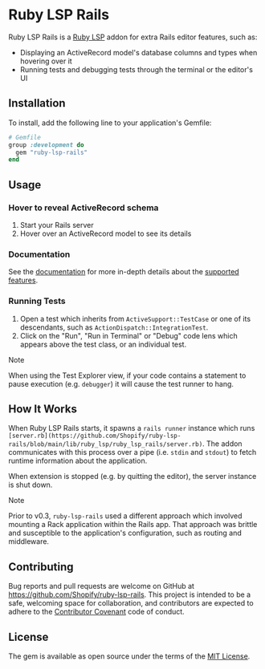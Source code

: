 # Ruby LSP Rails

Ruby LSP Rails is a [Ruby LSP](https://github.com/Shopify/ruby-lsp) addon for extra Rails editor features, such as:

- Displaying an ActiveRecord model's database columns and types when hovering over it
- Running tests and debugging tests through the terminal or the editor's UI

## Installation

To install, add the following line to your application's Gemfile:

```ruby
# Gemfile
group :development do
  gem "ruby-lsp-rails"
end
```

## Usage

### Hover to reveal ActiveRecord schema

1. Start your Rails server
1. Hover over an ActiveRecord model to see its details

### Documentation

See the [documentation](https://shopify.github.io/ruby-lsp-rails) for more in-depth details about the
[supported features](https://shopify.github.io/ruby-lsp-rails/RubyLsp/Rails.html).

### Running Tests

1. Open a test which inherits from `ActiveSupport::TestCase` or one of its descendants, such as `ActionDispatch::IntegrationTest`.
2. Click on the "Run", "Run in Terminal" or "Debug" code lens which appears above the test class, or an individual test.

> [!NOTE]
> When using the Test Explorer view, if your code contains a statement to pause execution (e.g. `debugger`) it will
> cause the test runner to hang.

## How It Works

When Ruby LSP Rails starts, it spawns a `rails runner` instance which runs
`[server.rb](https://github.com/Shopify/ruby-lsp-rails/blob/main/lib/ruby_lsp/ruby_lsp_rails/server.rb)`.
The addon communicates with this process over a pipe (i.e. `stdin` and `stdout`) to fetch runtime information about the application.

When extension is stopped (e.g. by quitting the editor), the server instance is shut down.

> [!NOTE]
> Prior to v0.3, `ruby-lsp-rails` used a different approach which involved mounting a Rack application within the Rails app.
> That approach was brittle and susceptible to the application's configuration, such as routing and middleware.

## Contributing

Bug reports and pull requests are welcome on GitHub at https://github.com/Shopify/ruby-lsp-rails. This project is
intended to be a safe, welcoming space for collaboration, and contributors are expected to adhere to the
[Contributor Covenant](https://github.com/Shopify/ruby-lsp-rails/blob/main/CODE_OF_CONDUCT.md) code of conduct.

## License

The gem is available as open source under the terms of the
[MIT License](https://github.com/Shopify/ruby-lsp-rails/blob/main/LICENSE.txt).
